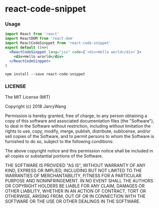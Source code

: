 # react-code-snippet

### Usage

```jsx
import React from 'react'
import ReactDOM from 'react-dom'
import ReactCodeSinppet from 'react-code-snippet'
export default ()=>(
  <ReactCodeSinppet lang="jsx" code={`<div>Hello world</div>`}>
    <div>Hello wrorld</div>
  </ReactCodeSinppet>
)

```

```
npm install --save react-code-snippet
```

### LICENSE

The MIT License (MIT)

Copyright (c) 2018 JanryWang

Permission is hereby granted, free of charge, to any person obtaining a copy of
this software and associated documentation files (the "Software"), to deal in
the Software without restriction, including without limitation the rights to
use, copy, modify, merge, publish, distribute, sublicense, and/or sell copies of
the Software, and to permit persons to whom the Software is furnished to do so,
subject to the following conditions:

The above copyright notice and this permission notice shall be included in all
copies or substantial portions of the Software.

THE SOFTWARE IS PROVIDED "AS IS", WITHOUT WARRANTY OF ANY KIND, EXPRESS OR
IMPLIED, INCLUDING BUT NOT LIMITED TO THE WARRANTIES OF MERCHANTABILITY, FITNESS
FOR A PARTICULAR PURPOSE AND NONINFRINGEMENT. IN NO EVENT SHALL THE AUTHORS OR
COPYRIGHT HOLDERS BE LIABLE FOR ANY CLAIM, DAMAGES OR OTHER LIABILITY, WHETHER
IN AN ACTION OF CONTRACT, TORT OR OTHERWISE, ARISING FROM, OUT OF OR IN
CONNECTION WITH THE SOFTWARE OR THE USE OR OTHER DEALINGS IN THE SOFTWARE.
